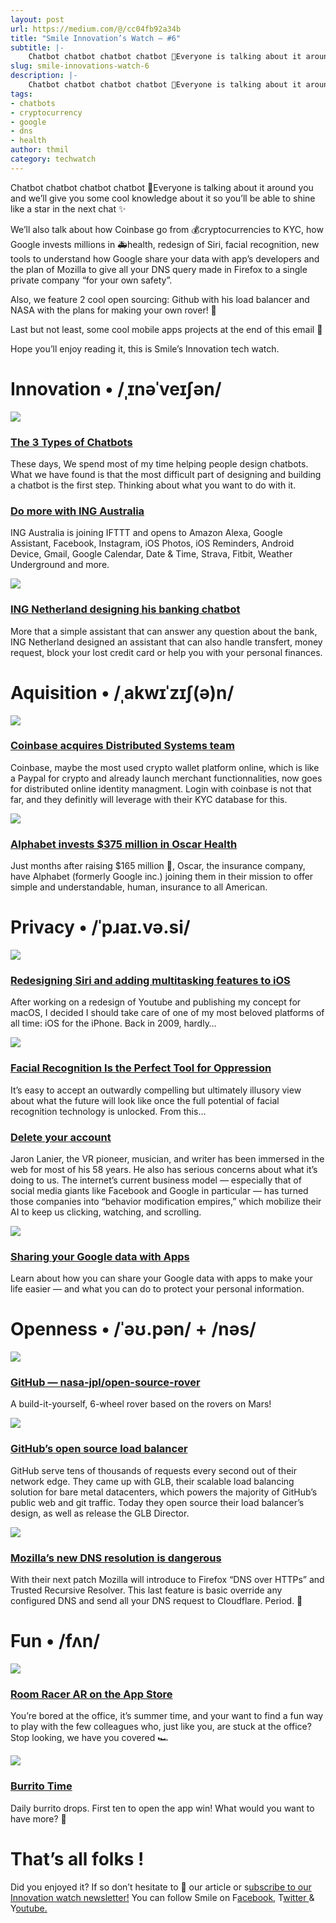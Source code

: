 ```yaml
---
layout: post
url: https://medium.com/@/cc04fb92a34b
title: "Smile Innovation’s Watch — #6"
subtitle: |-
    Chatbot chatbot chatbot chatbot 🤖Everyone is talking about it around you and we’ll give you some cool knowledge about it so you’ll be able
slug: smile-innovations-watch-6
description: |-
    Chatbot chatbot chatbot chatbot 🤖Everyone is talking about it around you and we’ll give you some cool knowledge about it so you’ll be able to shine like a star in the next chat ✨
tags: 
- chatbots
- cryptocurrency
- google
- dns
- health
author: thmil
category: techwatch
---
```


Chatbot chatbot chatbot chatbot 🤖Everyone is talking about it around you and we’ll give you some cool knowledge about it so you’ll be able to shine like a star in the next chat ✨

We’ll also talk about how Coinbase go from 💰cryptocurrencies to KYC, how Google invests millions in 🚑health, redesign of Siri, facial recognition, new tools to understand how Google share your data with app’s developers and the plan of Mozilla to give all your DNS query made in Firefox to a single private company “for your own safety”.

Also, we feature 2 cool open sourcing: Github with his load balancer and NASA with the plans for making your own rover! 🚀

Last but not least, some cool mobile apps projects at the end of this email 🎯

Hope you’ll enjoy reading it, this is Smile’s Innovation tech watch.

# Innovation • /ˌɪnəˈveɪʃən/

![](/assets/images/posts/0*LH2NFO3xcK-pYayb)

### [**The 3 Types of Chatbots**](https://medium.com/@lifeinromania/the-3-types-of-chatbots-acc5cdf6bb4e?utm_campaign=Smile%20Innovation%27s%20Watch&utm_medium=email&utm_source=Revue%20newsletter)

These days, We spend most of my time helping people design chatbots. What we have found is that the most difficult part of designing and building a chatbot is the first step. Thinking about what you want to do with it.

### [Do more with ING Australia](https://ifttt.com/ing_australia?utm_campaign=Smile%20Innovation%27s%20Watch&utm_medium=email&utm_source=Revue%20newsletter)

ING Australia is joining IFTTT and opens to Amazon Alexa, Google Assistant, Facebook, Instagram, iOS Photos, iOS Reminders, Android Device, Gmail, Google Calendar, Date & Time, Strava, Fitbit, Weather Underground and more.

![](/assets/images/posts/0*0Mm8PacrzHpJqSD7.png)

### [**ING Netherland designing his banking chatbot**](https://uxdesign.cc/how-we-designed-inga-a-delightful-banking-chatbot-for-ing-941d18c4646f?utm_campaign=Smile%20Innovation%27s%20Watch&utm_medium=email&utm_source=Revue%20newsletter)

More that a simple assistant that can answer any question about the bank, ING Netherland designed an assistant that can also handle transfert, money request, block your lost credit card or help you with your personal finances.

# Aquisition • /ˌakwɪˈzɪʃ(ə)n/

![](/assets/images/posts/0*ah0Iq6S5-WEzekfm.png)

### [**Coinbase acquires Distributed Systems team**](https://blog.coinbase.com/identity-at-coinbase-welcoming-the-distributed-systems-team-d929dd64de2e?utm_campaign=Smile%20Innovation%27s%20Watch&utm_medium=email&utm_source=Revue%20newsletter)

Coinbase, maybe the most used crypto wallet platform online, which is like a Paypal for crypto and already launch merchant functionnalities, now goes for distributed online identity managment. Login with coinbase is not that far, and they definitly will leverage with their KYC database for this.

![](/assets/images/posts/0*MR_j8dKtm01y4u_C)

### [**Alphabet invests $375 million in Oscar Health**](https://www.producthunt.com/news/298-alphabet-invests-375-million-in-oscar-health?utm_campaign=Smile%20Innovation%27s%20Watch&utm_medium=email&utm_source=Revue%20newsletter)

Just months after raising $165 million 💸, Oscar, the insurance company, have Alphabet (formerly Google inc.) joining them in their mission to offer simple and understandable, human, insurance to all American.

# Privacy • /ˈpɹaɪ.və.si/

![](/assets/images/posts/0*IwYZiOPgz1lsNAYL.jpg)

### [**Redesigning Siri and adding multitasking features to iOS**](https://uxdesign.cc/redesigning-siri-and-adding-multitasking-features-to-ios-70c2f1a1569b?utm_campaign=Smile%20Innovation%27s%20Watch&utm_medium=email&utm_source=Revue%20newsletter)

After working on a redesign of Youtube and publishing my concept for macOS, I decided I should take care of one of my most beloved platforms of all time: iOS for the iPhone. Back in 2009, hardly…

![](/assets/images/posts/0*HiXE5EPdh7cynWOu.jpg)

### [**Facial Recognition Is the Perfect Tool for Oppression**](https://medium.com/s/story/facial-recognition-is-the-perfect-tool-for-oppression-bc2a08f0fe66?utm_campaign=Smile%20Innovation%27s%20Watch&utm_medium=email&utm_source=Revue%20newsletter)

It’s easy to accept an outwardly compelling but ultimately illusory view about what the future will look like once the full potential of facial recognition technology is unlocked. From this…

### [Delete your account](https://www.fastcompany.com/90187840/delete-your-account?utm_campaign=Smile%20Innovation%27s%20Watch&utm_medium=email&utm_source=Revue%20newsletter)

Jaron Lanier, the VR pioneer, musician, and writer has been immersed in the web for most of his 58 years. He also has serious concerns about what it’s doing to us. The internet’s current business model — especially that of social media giants like Facebook and Google in particular — has turned those companies into “behavior modification empires,” which mobilize their AI to keep us clicking, watching, and scrolling.

![](/assets/images/posts/0*4RxhjdjJfuHNPyeu.jpg)

### [**Sharing your Google data with Apps**](https://www.youtube.com/watch?utm_campaign=Smile%20Innovation%27s%20Watch&utm_medium=email&utm_source=Revue%20newsletter&v=W1a1lQHVtJo)

Learn about how you can share your Google data with apps to make your life easier — and what you can do to protect your personal information.

# Openness • /ˈəʊ.pən/ + /nəs/

![](/assets/images/posts/0*2BehI3O6ZV_GlRGx.png)

### [**GitHub — nasa-jpl/open-source-rover**](https://github.com/nasa-jpl/open-source-rover?ref=producthunt&utm_campaign=Smile%20Innovation%27s%20Watch&utm_medium=email&utm_source=Revue%20newsletter)

A build-it-yourself, 6-wheel rover based on the rovers on Mars!

![](/assets/images/posts/0*ZOvcKAeQbYuFMrYg)

### [**GitHub’s open source load balancer**](https://githubengineering.com/glb-director-open-source-load-balancer/?utm_campaign=Smile%20Innovation%27s%20Watch&utm_medium=email&utm_source=Revue%20newsletter)

GitHub serve tens of thousands of requests every second out of their network edge. They came up with GLB, their scalable load balancing solution for bare metal datacenters, which powers the majority of GitHub’s public web and git traffic. Today they open source their load balancer’s design, as well as release the GLB Director.

![](/assets/images/posts/0*KlJr7JyFB59uUOoB.jpg)

### [**Mozilla’s new DNS resolution is dangerous**](https://blog.ungleich.ch/en-us/cms/blog/2018/08/04/mozillas-new-dns-resolution-is-dangerous/?utm_campaign=Smile%20Innovation%27s%20Watch&utm_medium=email&utm_source=Revue%20newsletter)

With their next patch Mozilla will introduce to Firefox “DNS over HTTPs” and Trusted Recursive Resolver. This last feature is basic override any configured DNS and send all your DNS request to Cloudflare. Period. 🦊

# Fun • /fʌn/

![](/assets/images/posts/0*YmEnV6aVHEsT65-Z)

### [**‎Room Racer AR on the App Store**](https://itunes.apple.com/gb/app/room-racer-ar/id1393949014?ref=producthunt&utm_campaign=Smile%20Innovation%27s%20Watch&utm_medium=email&utm_source=Revue%20newsletter)

You’re bored at the office, it’s summer time, and your want to find a fun way to play with the few colleagues who, just like you, are stuck at the office? Stop looking, we have you covered 🏎

![](/assets/images/posts/0*j6vpP27pk8WPLkbG.png)

### [**Burrito Time**](https://www.producthunt.com/posts/burrito-time?utm_campaign=burrito-time&utm_medium=browser_notification&utm_source=browser_notification)

Daily burrito drops. First ten to open the app win! What would you want to have more? 🌯

# That’s all folks !

Did you enjoyed it? If so don’t hesitate to 👏 our article or s[ubscribe to our Innovation watch newsletter!](https://www.getrevue.co/profile/smileinnovation)
You can follow Smile on F[acebook,](https://www.facebook.com/smileopensource) T[witter ](https://www.twitter.com/GroupeSmile)& Y[outube.](http://www.youtube.com/user/SmileOpenSource)


